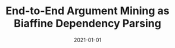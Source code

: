 ---
title: "End-to-End Argument Mining as Biaffine Dependency Parsing"
collection: publications
permalink: /publication/2021-01-01-End-to-End-Argument-Mining-as-Biaffine-Dependency-Parsing
date: 2021-01-01
venue: 'Proceedings of the 16th Conference of the European Chapter of the Association for Computational Linguistics: Volume 1, Long Papers'
authors: '**Yuxiao Ye**, Simone Teufel'
---
